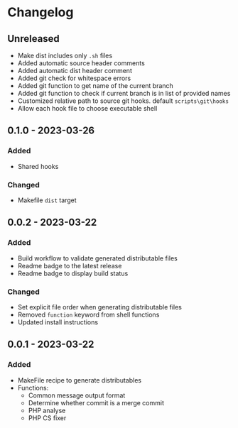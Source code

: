 # Changelog

## Unreleased
-   Make dist includes only `.sh` files
-   Added automatic source header comments
-   Added automatic dist header comment
-   Added git check for whitespace errors
-   Added git function to get name of the current branch
-   Added git function to check if current branch is in list of provided names
-   Customized relative path to source git hooks. default `scripts\git\hooks`
-   Allow each hook file to choose executable shell

## 0.1.0 - 2023-03-26
### Added
-   Shared hooks

### Changed
-   Makefile `dist` target

## 0.0.2 - 2023-03-22
### Added
-   Build workflow to validate generated distributable files
-   Readme badge to the latest release
-   Readme badge to display build status

### Changed
-   Set explicit file order when generating distributable files
-   Removed `function` keyword from shell functions
-   Updated install instructions

## 0.0.1 - 2023-03-22
### Added
-   MakeFile recipe to generate distributables
-   Functions:
    -   Common message output format
    -   Determine whether commit is a merge commit
    -   PHP analyse
    -   PHP CS fixer